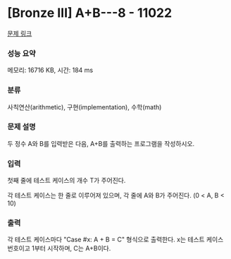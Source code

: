 # [Bronze III] A+B---8 - 11022 

[문제 링크](https://www.acmicpc.net/problem/11022) 

### 성능 요약

메모리: 16716 KB, 시간: 184 ms

### 분류

사칙연산(arithmetic), 구현(implementation), 수학(math)

### 문제 설명

두 정수 A와 B를 입력받은 다음, A+B를 출력하는 프로그램을 작성하시오.
### 입력 

 첫째 줄에 테스트 케이스의 개수 T가 주어진다.

각 테스트 케이스는 한 줄로 이루어져 있으며, 각 줄에 A와 B가 주어진다. (0 < A, B < 10)
### 출력 

 각 테스트 케이스마다 "Case #x: A + B = C" 형식으로 출력한다. x는 테스트 케이스 번호이고 1부터 시작하며, C는 A+B이다.


